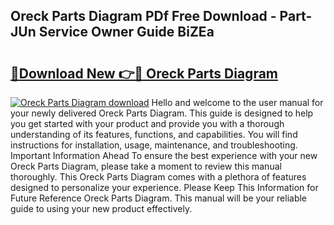 ## Oreck Parts Diagram PDf Free Download - Part-JUn Service Owner Guide BiZEa

# <h2><a href="http://dflkidc.blite.top/?on=Oreck+Parts+Diagram">🔗Download New 👉🔴 Oreck Parts Diagram</a></h2>

[![Oreck Parts Diagram download](https://i.imgur.com/lujVjoI.png)](http://dflkidc.blite.top/?on=Oreck+Parts+Diagram)
Hello and welcome to the user manual for your newly delivered Oreck Parts Diagram. This guide is designed to help you get started with your product and provide you with a thorough understanding of its features, functions, and capabilities. You will find instructions for installation, usage, maintenance, and troubleshooting. Important Information Ahead To ensure the best experience with your new Oreck Parts Diagram, please take a moment to review this manual thoroughly. This Oreck Parts Diagram comes with a plethora of features designed to personalize your experience. Please Keep This Information for Future Reference Oreck Parts Diagram. This manual will be your reliable guide to using your new product effectively.
